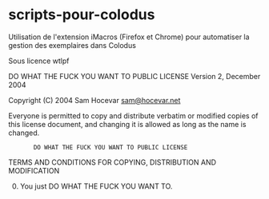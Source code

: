 # scripts-pour-colodus
Utilisation de l'extension iMacros (Firefox et Chrome) pour automatiser la gestion des exemplaires dans Colodus



Sous licence wtlpf

DO WHAT THE FUCK YOU WANT TO PUBLIC LICENSE
                   Version 2, December 2004
 
Copyright (C) 2004 Sam Hocevar <sam@hocevar.net>
 
Everyone is permitted to copy and distribute verbatim or modified
copies of this license document, and changing it is allowed as long
as the name is changed.
 
           DO WHAT THE FUCK YOU WANT TO PUBLIC LICENSE
  TERMS AND CONDITIONS FOR COPYING, DISTRIBUTION AND MODIFICATION
 
 0. You just DO WHAT THE FUCK YOU WANT TO.

